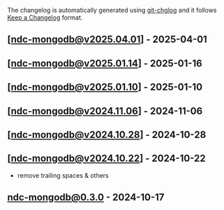 The changelog is automatically generated using [git-chglog](https://github.com/git-chglog/git-chglog) and it follows [Keep a Changelog](https://keepachangelog.com) format.


<a name="ndc-mongodb@v2025.04.01"></a>
## [ndc-mongodb@v2025.04.01] - 2025-04-01

<a name="ndc-mongodb@v2025.01.14"></a>
## [ndc-mongodb@v2025.01.14] - 2025-01-16

<a name="ndc-mongodb@v2025.01.10"></a>
## [ndc-mongodb@v2025.01.10] - 2025-01-10

<a name="ndc-mongodb@v2024.11.06"></a>
## [ndc-mongodb@v2024.11.06] - 2024-11-06

<a name="ndc-mongodb@v2024.10.28"></a>
## [ndc-mongodb@v2024.10.28] - 2024-10-28

<a name="ndc-mongodb@v2024.10.22"></a>
## [ndc-mongodb@v2024.10.22] - 2024-10-22
- remove trailing spaces & others

<a name="ndc-mongodb@0.3.0"></a>
## ndc-mongodb@0.3.0 - 2024-10-17
